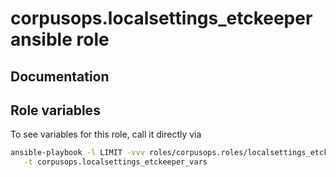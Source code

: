 # corpusops.localsettings_etckeeper ansible role
## Documentation

## Role variables
To see variables for this role, call it directly via
```bash
ansible-playbook -l LIMIT -vvv roles/corpusops.roles/localsettings_etckeeper/role.yml \
   -t corpusops.localsettings_etckeeper_vars
```
